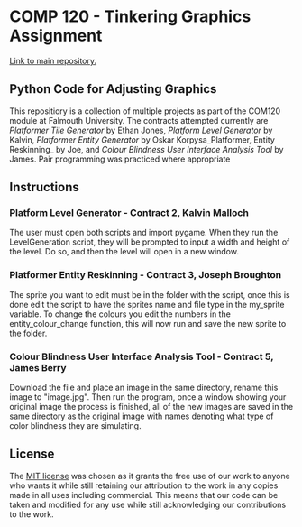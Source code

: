 # COMP 120 - Tinkering Graphics Assignment

[Link to main repository.](https://github.com/JIMBLYB/Tinkering_Graphics_Teams)

## Python Code for Adjusting Graphics
This repositiory is a collection of multiple projects as part of the COM120 module at Falmouth University. The contracts attempted currently are _Platformer Tile Generator_ by Ethan Jones, _Platform Level Generator_ by Kalvin, _Platformer Entity Generator_ by Oskar Korpysa_Platformer, Entity Reskinning_ by Joe, and _Colour Blindness User Interface Analysis Tool_ by James. Pair programming was practiced where appropriate

## Instructions

### Platform Level Generator - Contract 2, Kalvin Malloch
The user must open both scripts and import pygame. When they run the LevelGeneration script, they will be prompted to input a width and height of the level. Do so, and then the level will open in a new window.

### Platformer Entity Reskinning - Contract 3, Joseph Broughton
The sprite you want to edit must be in the folder with the script, once this is done edit the script to have the sprites name and file type in the my_sprite variable. To change the colours you edit the numbers in the entity_colour_change function, this will now run and save the new sprite to the folder.

### Colour Blindness User Interface Analysis Tool - Contract 5, James Berry
Download the file and place an image in the same directory, rename this image to "image.jpg". Then run the program, once a window showing your original image the process is finished, all of the new images are saved in the same directory as the original image with names denoting what type of color blindness they are simulating.

## License
The [MIT license](https://choosealicense.com/licenses/mit/) was chosen as it grants the free use of our work to anyone who wants it while still retaining our attribution to the work in any copies made in all uses including commercial. This means that our code can be taken and modified for any use while still acknowledging our contributions to the work.
